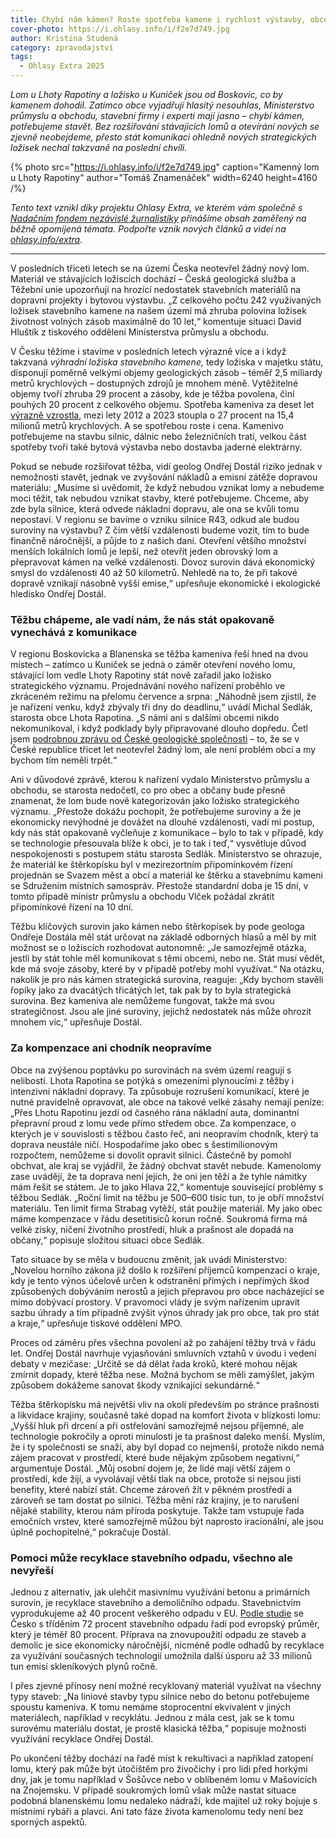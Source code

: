 ```yaml
---
title: Chybí nám kámen? Roste spotřeba kamene i rychlost výstavby, obce ale o těžbu nestojí
cover-photo: https://i.ohlasy.info/i/f2e7d749.jpg
author: Kristina Studená
category: zpravodajství
tags:
  - Ohlasy Extra 2025
---
```


*Lom u Lhoty Rapotiny a ložisko u Kuniček jsou od Boskovic, co by kamenem dohodil. Zatímco obce vyjadřují hlasitý nesouhlas, Ministerstvo průmyslu a obchodu, stavební firmy i experti mají jasno – chybí kámen, potřebujeme stavět. Bez rozšiřování stávajících lomů a otevírání nových se zjevně neobejdeme, přesto stát komunikaci ohledně nových strategických ložisek nechal takzvaně na poslední chvíli.*

{% photo src="https://i.ohlasy.info/i/f2e7d749.jpg" caption="Kamenný lom u Lhoty Rapotiny" author="Tomáš Znamenáček" width=6240 height=4160 /%}

*Tento text vznikl díky projektu Ohlasy Extra, ve kterém vám společně s [Nadačním fondem nezávislé žurnalistiky](https://www.nfnz.cz/) přinášíme obsah zaměřený na běžně opomíjená témata. Podpořte vznik nových článků a videí na [ohlasy.info/extra](https://ohlasy.info/extra).*

---

V posledních třiceti letech se na území Česka neotevřel žádný nový lom. Materiál ve stávajících ložiscích dochází – Česká geologická služba a Těžební unie upozorňují na hrozící nedostatek stavebních materiálů na dopravní projekty i bytovou výstavbu. „Z celkového počtu 242 využívaných ložisek stavebního kamene na našem území má zhruba polovina ložisek životnost volných zásob maximálně do 10 let,“ komentuje situaci David Hluštík z tiskového oddělení Ministerstva průmyslu a obchodu.

V Česku těžíme i stavíme v posledních letech výrazně více a i když takzvaná *výhradní ložiska stavebního kamene,* tedy ložiska v majetku státu, disponují poměrně velkými objemy geologických zásob – téměř 2,5 miliardy metrů krychlových – dostupných zdrojů je mnohem méně. Vytěžitelné objemy tvoří zhruba 29 procent a zásoby, kde je těžba povolena, činí pouhých 20 procent z celkového objemu. Spotřeba kameniva za deset let [výrazně vzrostla](https://cgs.gov.cz/system/files/2025-05/surovinove-zdroje-ceske-republiky-2024.pdf), mezi lety 2012 a 2023 stoupla o 27 procent na 15,4 milionů metrů krychlových. A se spotřebou roste i cena. Kamenivo potřebujeme na stavbu silnic, dálnic nebo železničních tratí, velkou část spotřeby tvoří také bytová výstavba nebo dostavba jaderné elektrárny.

Pokud se nebude rozšiřovat těžba, vidí geolog Ondřej Dostál riziko jednak v nemožnosti stavět, jednak ve zvyšování nákladů a emisní zátěže dopravou materiálu: „Musíme si uvědomit, že když nebudou vznikat lomy a nebudeme moci těžit, tak nebudou vznikat stavby, které potřebujeme. Chceme, aby zde byla silnice, která odvede nákladní dopravu, ale ona se kvůli tomu nepostaví. V regionu se bavíme o vzniku silnice R43, odkud ale budou suroviny na výstavbu? Z čím větší vzdálenosti budeme vozit, tím to bude finančně náročnější, a půjde to z našich daní. Otevření většího množství menších lokálních lomů je lepší, než otevřít jeden obrovský lom a přepravovat kámen na velké vzdálenosti. Dovoz surovin dává ekonomický smysl do vzdálenosti 40 až 50 kilometrů. Nehledě na to, že při takové dopravě vznikají násobně vyšší emise,“ upřesňuje ekonomické i ekologické hledisko Ondřej Dostál.

### Těžbu chápeme, ale vadí nám, že nás stát opakovaně vynechává z komunikace

V regionu Boskovicka a Blanenska se těžba kameniva řeší hned na dvou místech – zatímco u Kuniček se jedná o záměr otevření nového lomu, stávající lom vedle Lhoty Rapotiny stát nově zařadil jako ložisko strategického významu. Projednávání nového nařízení proběhlo ve zkráceném režimu na přelomu července a srpna: „Náhodně jsem zjistil, že je nařízení venku, když zbývaly tři dny do deadlinu,“ uvádí Michal Sedlák, starosta obce Lhota Rapotina. „S námi ani s dalšími obcemi nikdo nekomunikoval, i když podklady byly připravované dlouho dopředu. Četl jsem [podrobnou zprávu od České geologické společnosti](https://cgs.gov.cz/system/files/2025-05/surovinove-zdroje-ceske-republiky-2024.pdf) – to, že se v České republice třicet let neotevřel žádný lom, ale není problém obcí a my bychom tím neměli trpět.“

Ani v důvodové zprávě, kterou k nařízení vydalo Ministerstvo průmyslu a obchodu, se starosta nedočetl, co pro obec a občany bude přesně znamenat, že lom bude nově kategorizován jako ložisko strategického významu. „Přestože dokážu pochopit, že potřebujeme suroviny a že je ekonomicky nevýhodné je dovážet na dlouhé vzdálenosti, vadí mi postup, kdy nás stát opakovaně vyčleňuje z komunikace – bylo to tak v případě, kdy se technologie přesouvala blíže k obci, je to tak i teď,“ vysvětluje důvod nespokojenosti s postupem státu starosta Sedlák. Ministerstvo se ohrazuje, že materiál ke štěrkopísku byl v mezirezortním připomínkovém řízení projednán se Svazem měst a obcí a materiál ke štěrku a stavebnímu kameni se Sdružením místních samospráv. Přestože standardní doba je 15 dní, v tomto případě ministr průmyslu a obchodu Vlček požádal zkrátit připomínkové řízení na 10 dní. 

Těžbu klíčových surovin jako kámen nebo štěrkopísek by pode geologa Ondřeje Dostála měl stát určovat na základě odborných hlasů a měl by mít možnost se o ložiscích rozhodovat autonomně: „Je samozřejmě otázka, jestli by stát tohle měl komunikovat s těmi obcemi, nebo ne. Stát musí vědět, kde má svoje zásoby, které by v případě potřeby mohl využívat.“ Na otázku, nakolik je pro nás kámen strategická surovina, reaguje: „Kdy bychom stavěli řopíky jako za dvacátých třicátých let, tak pak by to byla strategická surovina. Bez kameniva ale nemůžeme fungovat, takže má svou strategičnost. Jsou ale jiné suroviny, jejichž nedostatek nás může ohrozit mnohem víc,“ upřesňuje Dostál.

### Za kompenzace ani chodník neopravíme

Obce na zvýšenou poptávku po surovinách na svém území reagují s nelibostí. Lhota Rapotina se potýká s omezeními plynoucími z těžby i intenzivní nákladní dopravy. Ta způsobuje rozrušení komunikací, které je nutné pravidelně opravovat, ale obce na takové velké zásahy nemají peníze: „Přes Lhotu Rapotinu jezdí od časného rána nákladní auta, dominantní přepravní proud z lomu vede přímo středem obce. Za kompenzace, o kterých je v souvislosti s těžbou často řeč, ani neopravím chodník, který ta doprava neustále ničí. Hospodaříme jako obec s šestimilionovým rozpočtem, nemůžeme si dovolit opravit silnici. Částečně by pomohl obchvat, ale kraj se vyjádřil, že žádný obchvat stavět nebude. Kamenolomy zase uvádějí, že ta doprava není jejich, že oni jen těží a že tyhle námitky mám řešit se státem. Je to jako Hlava 22,“ komentuje související problémy s těžbou Sedlák. „Roční limit na těžbu je 500–600 tisíc tun, to je obří množství materiálu. Ten limit firma Strabag vytěží, stát použije materiál. My jako obec máme kompenzace v řádu desetitisíců korun ročně. Soukromá firma má velké zisky, ničení životního prostředí, hluk a prašnost ale dopadá na občany,“ popisuje složitou situaci obce Sedlák. 

Tato situace by se měla v budoucnu změnit, jak uvádí Ministerstvo: „Novelou horního zákona již došlo k rozšíření příjemců kompenzací o kraje, kdy je tento výnos účelově určen k odstranění přímých i nepřímých škod způsobených dobýváním nerostů a jejich přepravou pro obce nacházející se mimo dobývací prostory. V pravomoci vlády je svým nařízením upravit sazbu úhrady a tím případně zvýšit výnos úhrady jak pro obce, tak pro stát a kraje,“ upřesňuje tiskové oddělení MPO.

Proces od záměru přes všechna povolení až po zahájení těžby trvá v řádu let. Ondřej Dostál navrhuje vyjasňování smluvních vztahů v úvodu i vedení debaty v mezičase: „Určitě se dá dělat řada kroků, které mohou nějak zmírnit dopady, které těžba nese. Možná bychom se měli zamýšlet, jakým způsobem dokážeme sanovat škody vznikající sekundárně.“

Těžba štěrkopísku má největší vliv na okolí především po stránce prašnosti a likvidace krajiny, současně také dopad na komfort života v blízkosti lomu: „Vyšší hluk při drcení a při ostřelování samozřejmě nejsou příjemné, ale technologie pokročily a oproti minulosti je ta prašnost daleko menší. Myslím, že i ty společnosti se snaží, aby byl dopad co nejmenší, protože nikdo nemá zájem pracovat v prostředí, které bude nějakým způsobem negativní,“ argumentuje Dostál. „Můj osobní dojem je, že lidé mají větší zájem o prostředí, kde žijí, a vyvolávají větší tlak na obce, protože si nejsou jisti benefity, které nabízí stát. Chceme zároveň žít v pěkném prostředí a zároveň se tam dostat po silnici. Těžba mění ráz krajiny, je to narušení nějaké stability, kterou nám příroda poskytuje. Takže tam vstupuje řada emočních vrstev, které samozřejmě můžou být naprosto iracionální, ale jsou úplně pochopitelné,“ pokračuje Dostál.

### Pomoci může recyklace stavebního odpadu, všechno ale nevyřeší

Jednou z alternativ, jak ulehčit masivnímu využívání betonu a primárních surovin, je recyklace stavebního a demoličního odpadu. Stavebnictvím vyprodukujeme až 40 procent veškerého odpadu v EU. [Podle studie](https://eur-lex.europa.eu/legal-content/CS/TXT/PDF/?uri=CELEX:52025SC0305) se Česko s tříděním 72 procent stavebního odpadu řadí pod evropský průměr, který je téměř 80 procent. Příprava na znovupoužití odpadu ze staveb a demolic je sice ekonomicky náročnější, nicméně podle odhadů by recyklace za využívání současných technologií umožnila další úsporu až 33 milionů tun emisí skleníkových plynů ročně.

I přes zjevné přínosy není možné recyklovaný materiál využívat na všechny typy staveb: „Na liniové stavby typu silnice nebo do betonu potřebujeme spoustu kameniva. K tomu nemáme stoprocentní ekvivalent v jiných materiálech, například v recyklátu. Jednou z mála cest, jak se k tomu surovému materiálu dostat, je prostě klasická těžba,“ popisuje možnosti využívání recyklace Ondřej Dostál.  
   
Po ukončení těžby dochází na řadě míst k rekultivaci a například zatopení lomu, který pak může být útočištěm pro živočichy i pro lidi před horkými dny, jak je tomu například v Šošůvce nebo v oblíbeném lomu v Mašovicích na Znojemsku. V případě soukromých lomů však může nastat situace podobná blanenskému lomu nedaleko nádraží, kde majitel už roky bojuje s místními rybáři a plavci. Ani tato fáze života kamenolomu tedy není bez sporných aspektů.  